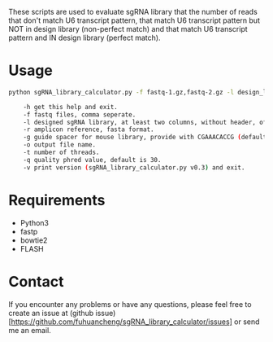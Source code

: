These scripts are used to evaluate sgRNA library that the number of reads that don't match U6 transcript pattern, that match U6 transcript pattern but NOT in design library (non-perfect match) and that match U6 transcript pattern and IN design library (perfect match).

# Usage

```bash
python sgRNA_library_calculator.py -f fastq-1.gz,fastq-2.gz -l design_library -r reference -o output

    -h get this help and exit.
    -f fastq files, comma seperate.
    -l designed sgRNA library, at least two columns, without header, of gene IDs and sgRNA sequences without PAM.
    -r amplicon reference, fasta format.
    -g guide spacer for mouse library, provide with CGAAACACCG (default). For human library, should provide with CGAAACACC.
    -o output file name.
    -t number of threads.
    -q quality phred value, default is 30.
    -v print version (sgRNA_library_calculator.py v0.3) and exit.
```

# Requirements

- Python3
- fastp
- bowtie2
- FLASH

# Contact

If you encounter any problems or have any questions, please feel free to create an issue at (github issue)[https://github.com/fuhuancheng/sgRNA_library_calculator/issues] or send me an email.


